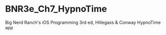 BNR3e_Ch7_HypnoTime
====================

Big Nerd Ranch's iOS Programming 3rd ed, Hillegass & Conway
HypnoTime app


